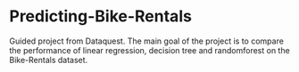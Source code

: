 # Predicting-Bike-Rentals
Guided project from Dataquest.
The main goal of the project is to compare the performance of linear regression, decision tree and randomforest on the Bike-Rentals dataset.
